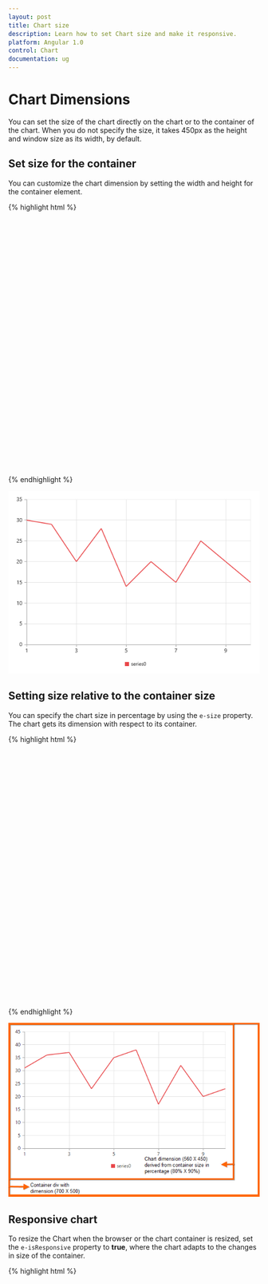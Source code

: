 ```yaml
---
layout: post
title: Chart size
description: Learn how to set Chart size and make it responsive. 
platform: Angular 1.0
control: Chart
documentation: ug
---
```


# Chart Dimensions

You can set the size of the chart directly on the chart or to the container of the chart. When you do not specify the size, it takes 450px as the height and window size as its width, by default. 

## Set size for the container

You can customize the chart dimension by setting the width and height for the container element. 

{% highlight html %}

<html xmlns="http://www.w3.org/1999/xhtml" lang="en" ng-app="ChartApp">
    <head>
        <title>Essential Studio for AngularJS: Chart</title>
        <!--CSS and Script file References -->
    </head>
    <body ng-controller="ChartCtrl">
        <div id="container" ej-chart >
        </div>
         <style type="text/css">
        #container {
        width:820px; 
        height:500px;
        }
        </style>
        <script>
         
            angular.module('ChartApp', ['ejangular'])
                .controller('ChartCtrl', function ($scope) {
                 
                });
        </script>
    </body>
</html>

{% endhighlight %}

## Set size in pixels

You can also set the chart dimension by using the `e-size` property of the chart. 

{% highlight html %}

   <html xmlns="http://www.w3.org/1999/xhtml" lang="en" ng-app="ChartApp">
    <head>
        <title>Essential Studio for AngularJS: Chart</title>
        <!--CSS and Script file References -->
    </head>
    <body ng-controller="ChartCtrl">
        <div id="container" ej-chart e-size=size>
        </div>
        <script>
            var sizeObj = { height: "450px", width: "600px" };
            angular.module('ChartApp', ['ejangular'])
                .controller('ChartCtrl', function ($scope) {
                    $scope.size = sizeObj;
                });
        </script>
    </body>
</html>


{% endhighlight %}

![](Chart-Dimensions_images/Chart-Dimensions_img1.png)


## Setting size relative to the container size

You can specify the chart size in percentage by using the `e-size` property. The chart gets its dimension with respect to its container.

{% highlight html %}

   <html xmlns="http://www.w3.org/1999/xhtml" lang="en" ng-app="ChartApp">
    <head>
        <title>Essential Studio for AngularJS: Chart</title>
        <!--CSS and Script file References -->
    </head>
    <body ng-controller="ChartCtrl">
        <div id="container" ej-chart e-size=size>
        </div>
        <script>
            var sizeObj = { height: "80%", width: "90%" };
            angular.module('ChartApp', ['ejangular'])
                .controller('ChartCtrl', function ($scope) {
                    $scope.size = sizeObj;
                });
        </script>
    </body>
</html>


{% endhighlight %}

![](Chart-Dimensions_images/Chart-Dimensions_img2.png)


## Responsive chart

To resize the Chart when the browser or the chart container is resized, set the `e-isResponsive` property to **true**, where the chart adapts to the changes in size of the container.

{% highlight html %}

   <html xmlns="http://www.w3.org/1999/xhtml" lang="en" ng-app="ChartApp">
    <head>
        <title>Essential Studio for AngularJS: Chart</title>
        <!--CSS and Script file References -->
    </head>
    <body ng-controller="ChartCtrl">
        <div id="container" ej-chart e-isResponsive= true>
        </div>
        <script>
         
            angular.module('ChartApp', ['ejangular'])
                .controller('ChartCtrl', function ($scope) {
                  
                });
        </script>
    </body>
</html>


{% endhighlight %}


